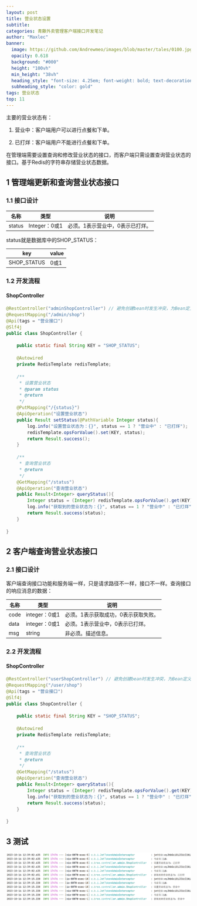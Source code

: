 ```yaml
---
layout: post
title: 营业状态设置
subtitle: 
categories: 青藤外卖管理客户端接口开发笔记
author: "Maxlec"
banner:
  image: https://github.com/Andrewmeo/images/blob/master/tales/0100.jpg?raw=true
  opacity: 0.618
  background: "#000"
  height: "100vh"
  min_height: "38vh"
  heading_style: "font-size: 4.25em; font-weight: bold; text-decoration: underline"
  subheading_style: "color: gold"
tags: 营业状态
top: 11
---
```


主要的营业状态有：

1. 营业中：客户端用户可以进行点餐和下单。

2. 已打烊：客户端用户不能进行点餐和下单。

在管理端需要设置查询和修改营业状态的接口，而客户端只需设置查询营业状态的接口。基于Redis的字符串存储营业状态数据。

## 1 管理端更新和查询营业状态接口

### 1.1 接口设计

| 名称   | 类型          | 说明                             |
| ------ | ------------- | -------------------------------- |
| status | Integer：0或1 | 必须。1表示营业中，0表示已打烊。 |

status就是数据库中的SHOP_STATUS：

| key         | value |
| ----------- | ----- |
| SHOP_STATUS | 0或1  |

### 1.2 开发流程

#### ShopController

```java
@RestController("adminShopController") // 避免创建bean时发生冲突，为Bean定义name
@RequestMapping("/admin/shop")
@Api(tags = "营业接口")
@Slf4j
public class ShopController {

    public static final String KEY = "SHOP_STATUS";

    @Autowired
    private RedisTemplate redisTemplate;

    /**
     * 设置营业状态
     * @param status
     * @return
     */
    @PutMapping("/{status}")
    @ApiOperation("设置营业状态")
    public Result setStatus(@PathVariable Integer status){
        log.info("设置营业状态为：{}", status == 1 ? "营业中" : "已打烊");
        redisTemplate.opsForValue().set(KEY, status);
        return Result.success();
    }

    /**
     * 查询营业状态
     * @return
     */
    @GetMapping("/status")
    @ApiOperation("查询营业状态")
    public Result<Integer> queryStatus(){
        Integer status = (Integer) redisTemplate.opsForValue().get(KEY);
        log.info("获取到的营业状态为：{}", status == 1 ? "营业中" : "已打烊");
        return Result.success(status);
    }

}
```

## 2 客户端查询营业状态接口

### 2.1 接口设计

客户端查询接口功能和服务端一样，只是请求路径不一样，接口不一样。查询接口的响应消息的数据：

| 名称 | 类型          | 说明                                 |
| ---- | ------------- | ------------------------------------ |
| code | integer：0或1 | 必须。1表示获取成功，0表示获取失败。 |
| data | integer：0或1 | 必须。1表示营业中，0表示已打烊。     |
| msg  | string        | 非必须。描述信息。                   |

### 2.2 开发流程

#### ShopController

```java
@RestController("userShopController") // 避免创建bean时发生冲突，为Bean定义name
@RequestMapping("/user/shop")
@Api(tags = "营业接口")
@Slf4j
public class ShopController {

    public static final String KEY = "SHOP_STATUS";

    @Autowired
    private RedisTemplate redisTemplate;

    /**
     * 查询营业状态
     * @return
     */
    @GetMapping("/status")
    @ApiOperation("查询营业状态")
    public Result<Integer> queryStatus(){
        Integer status = (Integer) redisTemplate.opsForValue().get(KEY);
        log.info("获取到的营业状态为：{}", status == 1 ? "营业中" : "已打烊");
        return Result.success(status);
    }

}
```

## 3 测试

![](https://github.com/Andrewmeo/images/blob/main/image-20231016124543699.png?raw=true)